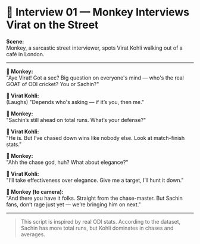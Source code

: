 # 🐒 Interview 01 — Monkey Interviews Virat on the Street

**Scene:**  
Monkey, a sarcastic street interviewer, spots Virat Kohli walking out of a café in London.

---

**🐒 Monkey:**  
"Aye Virat! Got a sec? Big question on everyone's mind — who's the real GOAT of ODI cricket? You or Sachin?"

**🏏 Virat Kohli:**  
(Laughs) "Depends who's asking — if it’s you, then me."

**🐒 Monkey:**  
"Sachin’s still ahead on total runs. What’s your defense?"

**🏏 Virat Kohli:**  
"He is. But I’ve chased down wins like nobody else. Look at match-finish stats."

**🐒 Monkey:**  
"Ahh the chase god, huh? What about elegance?"

**🏏 Virat Kohli:**  
"I’ll take effectiveness over elegance. Give me a target, I’ll hunt it down."

**🐒 Monkey (to camera):**  
"And there you have it folks. Straight from the chase-master. But Sachin fans, don’t rage just yet — we’re bringing him on next."

---

> This script is inspired by real ODI stats. According to the dataset, Sachin has more total runs, but Kohli dominates in chases and averages.